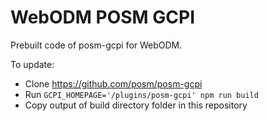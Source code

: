 # WebODM POSM GCPI

Prebuilt code of posm-gcpi for WebODM.

To update:
 - Clone https://github.com/posm/posm-gcpi
 - Run `GCPI_HOMEPAGE='/plugins/posm-gcpi' npm run build`
 - Copy output of build directory folder in this repository

